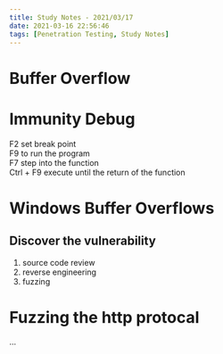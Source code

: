```yaml
---
title: Study Notes - 2021/03/17
date: 2021-03-16 22:56:46
tags: [Penetration Testing, Study Notes]
---
```


# Buffer Overflow
# Immunity Debug
F2 set break point  
F9 to run the program  
F7 step into the function  
Ctrl + F9 execute until the return of the function  


# Windows Buffer Overflows
## Discover the vulnerability 
1. source code review
2. reverse engineering 
3. fuzzing  

# Fuzzing the http protocal
...
